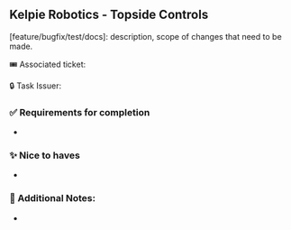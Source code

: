 ## Kelpie Robotics - Topside Controls


[feature/bugfix/test/docs]: description, scope of changes that need to be made.

🎟️ Associated ticket: 

🔒 Task Issuer: 

### ✅ Requirements for completion
-

### ✨ Nice to haves
-

### 📔 Additional Notes:
-